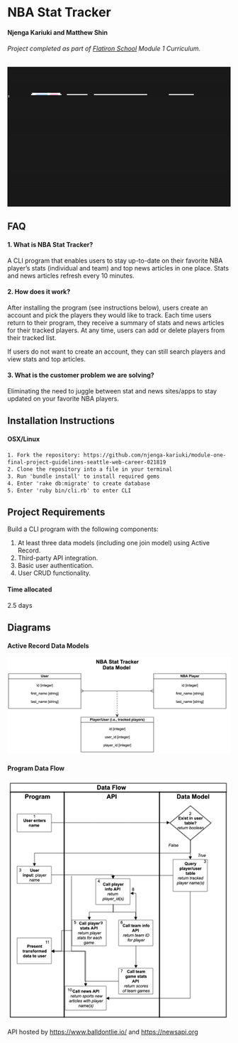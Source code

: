 # NBA Stat Tracker

#### Njenga Kariuki and Matthew Shin
###### Project completed as part of [Flatiron School](https://flatironschool.comcampuses/seattle/) Module 1 Curriculum.

![gif of video](keep_gif.gif)

## FAQ
#### 1. What is NBA Stat Tracker?
A CLI program that enables users to stay up-to-date on their favorite NBA player’s stats (individual and team) and top news articles in one place. Stats and news articles refresh every 10 minutes.

#### 2. How does it work?
After installing the program (see instructions below), users create an account and pick the players they would like to track. Each time users return to their program, they receive a summary of stats and news articles for their tracked players. At any time, users can add or delete players from their tracked list.   

If users do not want to create an account, they can still search players and view stats and top articles.

#### 3. What is the customer problem we are solving?
Eliminating the need to juggle between stat and news sites/apps to stay updated on your favorite NBA players.

## Installation Instructions
#### OSX/Linux
```
1. Fork the repository: https://github.com/njenga-kariuki/module-one-final-project-guidelines-seattle-web-career-021819
2. Clone the repository into a file in your terminal
3. Run 'bundle install' to install required gems
4. Enter 'rake db:migrate' to create database
5. Enter 'ruby bin/cli.rb' to enter CLI
```
## Project Requirements
Build a CLI program with the following components:
1.	At least three data models (including one join model) using Active Record.
2.	Third-party API integration.
3.	Basic user authentication.
4.	User CRUD functionality.

#### Time allocated
2.5 days

## Diagrams
#### Active Record Data Models
![Data model](data_model.png)

#### Program Data Flow

![Data model](data_flow.png)


API hosted by https://www.balldontlie.io/ and https://newsapi.org
